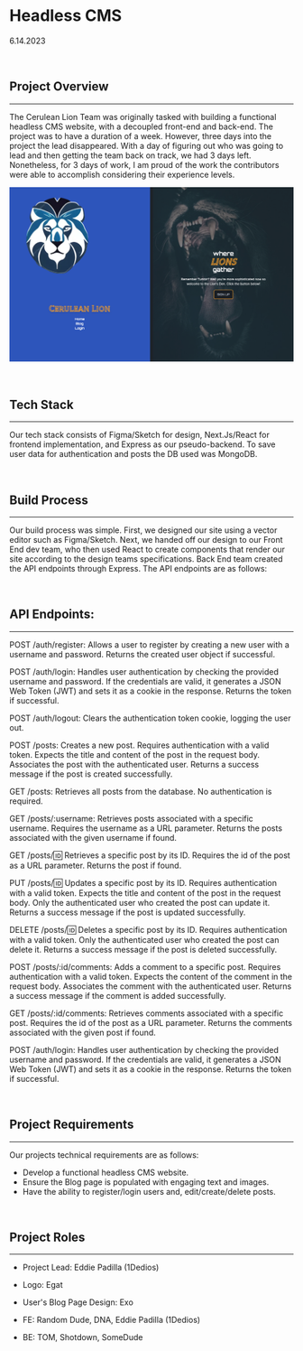 # Headless CMS

6.14.2023

<br>

## Project Overview

---

The Cerulean Lion Team was originally tasked with building a functional headless CMS website, with a decoupled front-end and back-end. The project was to have a duration of a week. However, three days into the project the lead disappeared. With a day of figuring out who was going to lead and then getting the team back on track, we had 3 days left. Nonetheless, for 3 days of work, I am proud of the work the contributors were able to accomplish considering their experience levels.

![Home Page ScreenShot](/client/next-app/src/image/Screenshot.png)

<br>

## Tech Stack

---

Our tech stack consists of Figma/Sketch for design, Next.Js/React for frontend implementation, and Express as our pseudo-backend. To save user data for authentication and posts the DB used was MongoDB.

<br>

## Build Process

---

Our build process was simple. First, we designed our site using a vector editor such as Figma/Sketch. Next, we handed off our design to our Front End dev team, who then used React to create components that render our site according to the design teams specifications. Back End team created the API endpoints through Express. The API endpoints are as follows:

<br>

## API Endpoints:

---

POST /auth/register: Allows a user to register by creating a new user with a username and password. Returns the created user object if successful.

POST /auth/login: Handles user authentication by checking the provided username and password. If the credentials are valid, it generates a JSON Web Token (JWT) and sets it as a cookie in the response. Returns the token if successful.

POST /auth/logout: Clears the authentication token cookie, logging the user out.

POST /posts: Creates a new post. Requires authentication with a valid token. Expects the title and content of the post in the request body. Associates the post with the authenticated user. Returns a success message if the post is created successfully.

GET /posts: Retrieves all posts from the database. No authentication is required.

GET /posts/:username: Retrieves posts associated with a specific username. Requires the username as a URL parameter. Returns the posts associated with the given username if found.

GET /posts/🆔 Retrieves a specific post by its ID. Requires the id of the post as a URL parameter. Returns the post if found.

PUT /posts/🆔 Updates a specific post by its ID. Requires authentication with a valid token. Expects the title and content of the post in the request body. Only the authenticated user who created the post can update it. Returns a success message if the post is updated successfully.

DELETE /posts/🆔 Deletes a specific post by its ID. Requires authentication with a valid token. Only the authenticated user who created the post can delete it. Returns a success message if the post is deleted successfully.

POST /posts/:id/comments: Adds a comment to a specific post. Requires authentication with a valid token. Expects the content of the comment in the request body. Associates the comment with the authenticated user. Returns a success message if the comment is added successfully.

GET /posts/:id/comments: Retrieves comments associated with a specific post. Requires the id of the post as a URL parameter. Returns the comments associated with the given post if found.

POST /auth/login: Handles user authentication by checking the provided username and password. If the credentials are valid, it generates a JSON Web Token (JWT) and sets it as a cookie in the response. Returns the token if successful.

<br>

## Project Requirements </br>

---

Our projects technical requirements are as follows:

- Develop a functional headless CMS website.
- Ensure the Blog page is populated with engaging text and images.
- Have the ability to register/login users and, edit/create/delete posts.

<br>

## Project Roles

---

- Project Lead: Eddie Padilla (1Dedios)

- Logo: Egat

- User's Blog Page Design: Exo

- FE: Random Dude, DNA, Eddie Padilla (1Dedios)

- BE: TOM, Shotdown, SomeDude

